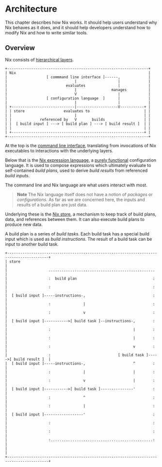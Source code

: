 # Architecture

This chapter describes how Nix works.
It should help users understand why Nix behaves as it does, and it should help developers understand how to modify Nix and how to write similar tools.

## Overview

Nix consists of [hierarchical layers][layer-architecture].

```
+-----------------------------------------------------------------+
| Nix                                                             |
|                  [ commmand line interface ]------,             |
|                               |                   |             |
|                           evaluates               |             |
|                               |                manages          |
|                               V                   |             |
|                  [ configuration language  ]      |             |
|                               |                   |             |
| +-----------------------------|-------------------V-----------+ |
| | store                  evaluates to                         | |
| |                             |                               | |
| |             referenced by   V       builds                  | |
| |  [ build input ] ---> [ build plan ] ---> [ build result ]  | |
| |                                                             | |
| +-------------------------------------------------------------+ |
+-----------------------------------------------------------------+
```

At the top is the [command line interface](../command-ref/command-ref.md), translating from invocations of Nix executables to interactions with the underlying layers.

Below that is the [Nix expression language](../expressions/expression-language.md), a [purely functional][purely-functional-programming] configuration language.
It is used to compose expressions which ultimately evaluate to self-contained *build plans*, used to derive *build results* from referenced *build inputs*.

The command line and Nix language are what users interact with most.

> **Note**
> The Nix language itself does not have a notion of *packages* or *configurations*.
> As far as we are concerned here, the inputs and results of a build plan are just data.

Underlying these is the [Nix store](./store/store.md), a mechanism to keep track of build plans, data, and references between them.
It can also execute build plans to produce new data.

A build plan is a series of *build tasks*.
Each build task has a special build input which is used as *build instructions*.
The result of a build task can be input to another build task.

```
+-----------------------------------------------------------------------------------------+
| store                                                                                   |
|                   .................................................                     |
|                   :  build plan                                   :                     |
|                   :                                               :                     |
|  [ build input ]-----instructions-,                               :                     |
|                   :               |                               :                     |
|                   :               v                               :                     |
|  [ build input ]----------->[ build task ]--instructions-,        :                     |
|                   :                                      |        :                     |
|                   :                                      |        :                     |
|                   :                                      v        :                     |
|                   :                               [ build task ]----->[ build result ]  |
|  [ build input ]-----instructions-,                      ^        :                     |
|                   :               |                      |        :                     |
|                   :               v                      |        :                     |
|  [ build input ]----------->[ build task ]---------------'        :                     |
|                   :               ^                               :                     |
|                   :               |                               :                     |
|  [ build input ]------------------'                               :                     |
|                   :                                               :                     |
|                   :                                               :                     |
|                   :...............................................:                     |
|                                                                                         |
+-----------------------------------------------------------------------------------------+
```

[layer-architecture]: https://en.m.wikipedia.org/wiki/Multitier_architecture#Layers
[purely-functional-programming]: https://en.m.wikipedia.org/wiki/Purely_functional_programming
